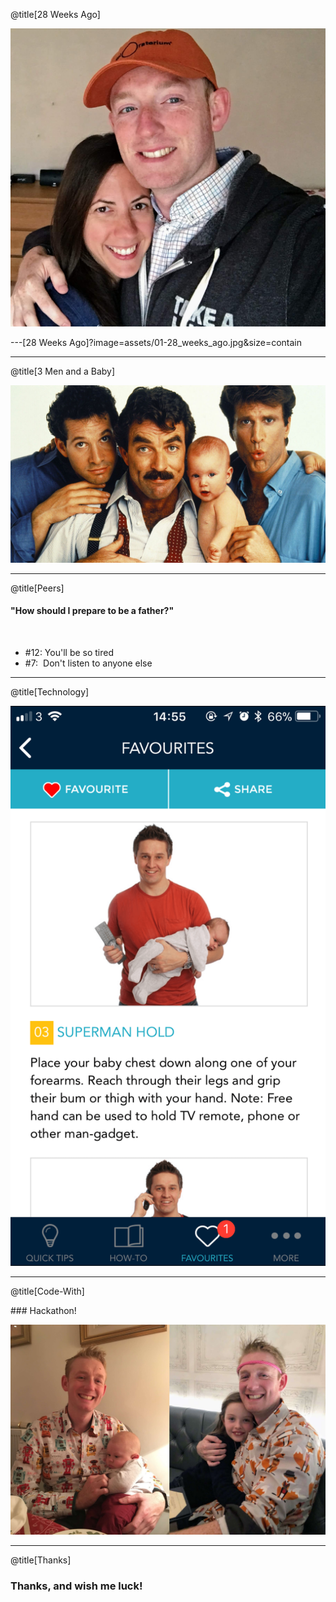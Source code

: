 @title[28 Weeks Ago]

![28 Weeks Ago](assets/01-28_weeks_ago.jpg)

---[28 Weeks Ago]?image=assets/01-28_weeks_ago.jpg&size=contain

---

@title[3 Men and a Baby]

![3 men and a baby](assets/02-3_men_and_a_baby.jpg)

---

@title[Peers]

#### "How should I prepare to be a father?"
<br/>

* \#12:&nbsp;You'll be so tired
* \#7:&nbsp;&nbsp;Don't listen to anyone else

---

@title[Technology]

![Quick Tips App](assets/03-quick_tips.png)

---

@title[Code-With]

### Hackathon!

![Code With](assets/04-code_with.jpg)

---

@title[Thanks]

### Thanks, and wish me luck!
